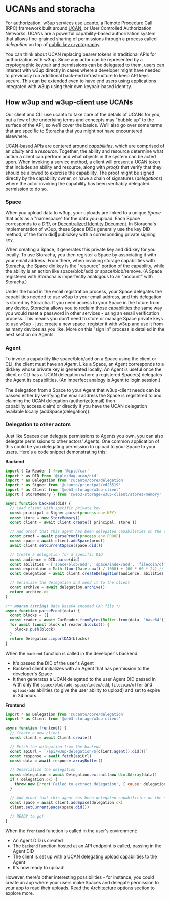 # UCANs and storacha

For authorization, w3up services use [ucanto](https://github.com/web3-storage/ucanto), a Remote Procedure Call (RPC) framework built around [UCAN](https://ucan.xyz/), or User Controlled Authorization Networks. UCANs are a powerful capability-based authorization system that allows fine-grained sharing of permissions through a process called _delegation_ on top of [public key cryptography](https://en.wikipedia.org/wiki/Public-key_cryptography).

You can think about UCAN replacing bearer tokens in traditional APIs for authorization with w3up. Since any actor can be represented by a cryptographic keypair and permissions can be delegated to them, users can interact with w3up directly in cases where a developer might have needed to previously run additional back-end infrastructure to keep API keys secure. This can be extended even to have end users using applications integrated with w3up using their own keypair-based identity.

## How w3up and w3up-client use UCANs

Our client and CLI use ucanto to take care of the details of UCANs for you, but a few of the underlying terms and concepts may "bubble up" to the surface of the API, so we'll cover the basics. We'll also go over some terms that are specific to Storacha that you might not have encountered elsewhere.

UCAN-based APIs are centered around _capabilities_, which are comprised of an _ability_ and a _resource_. Together, the ability and resource determine what action a client can perform and what objects in the system can be acted upon. When invoking a service method, a client will present a UCAN token that includes an ability and resource, along with _proofs_ that verify that they should be allowed to exercise the capability. The proof might be signed directly by the capability owner, or have a chain of signatures (_delegations_) where the actor invoking the capability has been verifiably delegated permission to do so.

### Space

When you upload data to w3up, your uploads are linked to a unique _Space_ that acts as a "namespace" for the data you upload. Each Space corresponds to a _DID_, or [Decentralized Identity Document](https://www.w3.org/TR/did-core/). In Storacha's implementation of w3up, these Space DIDs generally use the key DID method, of the form did:key:publicKey with a corresponding private signing key.

When creating a Space, it generates this private key and did:key for you locally. To use Storacha, you then register a Space by associating it with your email address. From there, when invoking storage capabilities with Storacha, the Space did:key is the "resource" portion of the capability, while the ability is an action like space/blob/add or space/blob/remove. (A Space registered with Storacha is imperfectly analogous to an "account" with Storacha.)

Under the hood in the email registration process, your Space delegates the capabilities needed to use w3up to your email address, and this delegation is stored by Storacha. If you need access to your Space in the future from any device, Storacha allows you to reclaim those capabilities the same way you would reset a password in other services - using an email verification process. This means you don't need to store or manage Space private keys to use w3up - just create a new space, register it with w3up and use it from as many devices as you like. More on this "sign in" process is detailed in the next section on Agents.

### Agent

To invoke a capability like space/blob/add on a Space using the client or CLI, the client must have an _Agent_. Like a Space, an Agent corresponds to a did:key whose private key is generated locally. An Agent is useful once the client or CLI has a UCAN delegation where a registered Space(s) delegates the Agent its capabilities. (An imperfect analogy is Agent to login session.)

The delegation from a Space to your Agent that w3up-client needs can be passed either by verifying the email address the Space is registered to and claiming the UCAN delegation (authorize(email) then capability.access.claim) or directly if you have the UCAN delegation available locally (addSpace(delegation)).

### Delegation to other actors

Just like Spaces can delegate permissions to Agents you own, you can also delegate permissions to other actors' Agents. One common application of this could be you delegating permission to upload to your Space to your users. Here's a code snippet demonstrating this:

**Backend**

```js
import { CarReader } from '@ipld/car'
import * as DID from '@ipld/dag-ucan/did'
import * as Delegation from '@ucanto/core/delegation'
import * as Signer from '@ucanto/principal/ed25519'
import * as Client from '@web3-storage/w3up-client'
import { StoreMemory } from '@web3-storage/w3up-client/stores/memory'

async function backend(did) {
  // Load client with specific private key
  const principal = Signer.parse(process.env.KEY)
  const store = new StoreMemory()
  const client = await Client.create({ principal, store })

  // Add proof that this agent has been delegated capabilities on the space
  const proof = await parseProof(process.env.PROOF)
  const space = await client.addSpace(proof)
  await client.setCurrentSpace(space.did())

  // Create a delegation for a specific DID
  const audience = DID.parse(did)
  const abilities = ['space/blob/add', 'space/index/add', 'filecoin/offer', 'upload/add']
  const expiration = Math.floor(Date.now() / 1000) + (60 * 60 * 24) // 24 hours from now
  const delegation = await client.createDelegation(audience, abilities, { expiration })

  // Serialize the delegation and send it to the client
  const archive = await delegation.archive()
  return archive.ok
}

/** @param {string} data Base64 encoded CAR file */
async function parseProof(data) {
  const blocks = []
  const reader = await CarReader.fromBytes(Buffer.from(data, 'base64'))
  for await (const block of reader.blocks()) {
    blocks.push(block)
  }
  return Delegation.importDAG(blocks)
}
```

When the `backend` function is called in the developer's backend:
- It's passed the DID of the user's Agent
- Backend client initializes with an Agent that has permission to the developer's Space
- It then generates a UCAN delegated to the user Agent DID passed in with only the `space/blob/add`, `space/index/add`, `filecoin/offer` and `upload/add` abilities (to give the user ability to upload) and set to expire in 24 hours

**Frontend**

```js
import * as Delegation from '@ucanto/core/delegation'
import * as Client from '@web3-storage/w3up-client'

async function frontend() {
  // Create a new client
  const client = await Client.create()

  // Fetch the delegation from the backend
  const apiUrl = `/api/w3up-delegation/${client.agent().did()}`
  const response = await fetch(apiUrl)
  const data = await response.arrayBuffer()

  // Deserialize the delegation
  const delegation = await Delegation.extract(new Uint8Array(data))
  if (!delegation.ok) {
    throw new Error('Failed to extract delegation', { cause: delegation.error })
  }

  // Add proof that this agent has been delegated capabilities on the space
  const space = await client.addSpace(delegation.ok)
  client.setCurrentSpace(space.did())

  // READY to go!
}
```

When the `frontend` function is called in the user's environment:
- An Agent DID is created
- The `backend` function hosted at an API endpoint is called, passing in the Agent DID
- The client is set up with a UCAN delegating upload capabilities to the Agent
- It's now ready to upload!

However, there's other interesting possibilities - for instance, you could create an app where your users make Spaces and delegate permission to your app to read their uploads. Read the [Architecture options](/docs/concepts/architecture-options/) section to explore more.
